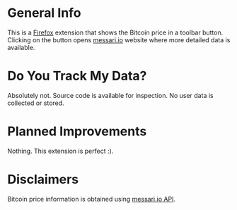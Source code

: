 # General Info

This is a [Firefox](https://www.mozilla.org/en-US/firefox/) extension that shows the Bitcoin price in a toolbar button. Clicking on the button opens [messari.io](https://messari.io) website where more detailed data is available.


# Do You Track My Data?

Absolutely not. Source code is available for inspection. No user data is collected or stored.

# Planned Improvements

Nothing. This extension is perfect :).

# Disclaimers

Bitcoin price information is obtained using [messari.io API](https://messari.io/api).  
